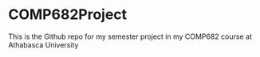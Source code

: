 # COMP682Project
This is the Github repo for my semester project in my COMP682 course at Athabasca University
